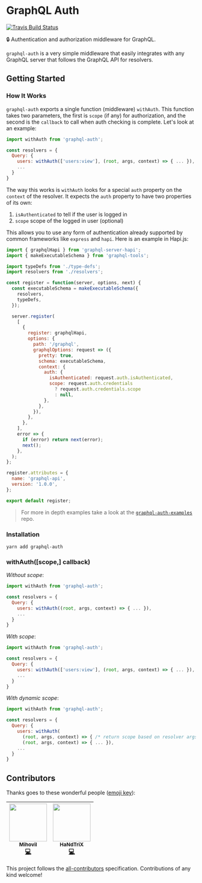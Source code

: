 # GraphQL Auth 

[![Travis Build Status](https://travis-ci.org/kkemple/graphql-auth.svg?branch=master)](https://travis-ci.org/kkemple/graphql-auth)

🔒 Authentication and authorization middleware for GraphQL.

`graphql-auth` is a very simple middleware that easily integrates with any GraphQL server that follows the GraphQL API for resolvers.

## Getting Started

### How It Works
`graphql-auth` exports a single function (middleware) `withAuth`. This function takes two parameters, the first is `scope` (if any) for authorization, and the second is the `callback` to call when auth checking is complete. Let's look at an example:

```javascript
import withAuth from 'graphql-auth';

const resolvers = {
  Query: {
    users: withAuth(['users:view'], (root, args, context) => { ... }),
    ...
  }
}
```

The way this works is `withAuth` looks for a special `auth` property on the `context` of the resolver. It expects the `auth` property to have two properties of its own:
1. `isAuthenticated` to tell if the user is logged in
2. `scope` scope of the logged in user (optional)

This allows you to use any form of authentication already supported by common frameworks like `express` and `hapi`. Here is an example in Hapi.js:

```javascript
import { graphqlHapi } from 'graphql-server-hapi';
import { makeExecutableSchema } from 'graphql-tools';

import typeDefs from './type-defs';
import resolvers from './resolvers';

const register = function(server, options, next) {
  const executableSchema = makeExecutableSchema({
    resolvers,
    typeDefs,
  });

  server.register(
    [
      {
        register: graphqlHapi,
        options: {
          path: '/graphql',
          graphqlOptions: request => ({
            pretty: true,
            schema: executableSchema,
            context: {
              auth: {
                isAuthenticated: request.auth.isAuthenticated,
                scope: request.auth.credentials
                  ? request.auth.credentials.scope
                  : null,
              },
            },
          }),
        },
      },
    ],
    error => {
      if (error) return next(error);
      next();
    },
  );
};

register.attributes = {
  name: 'graphql-api',
  version: '1.0.0',
};

export default register;
```
> For more in depth examples take a look at the [`graphql-auth-examples`](https://github.com/kkemple/graphql-auth-examples) repo.


### Installation
```shell
yarn add graphql-auth
```
### withAuth([scope,] callback)

*Without scope*:

```javascript
import withAuth from 'graphql-auth';

const resolvers = {
  Query: {
    users: withAuth((root, args, context) => { ... }),
    ...
  }
}
```

*With scope*:

```javascript
import withAuth from 'graphql-auth';

const resolvers = {
  Query: {
    users: withAuth(['users:view'], (root, args, context) => { ... }),
    ...
  }
}
```

*With dynamic scope*:

```javascript
import withAuth from 'graphql-auth';

const resolvers = {
  Query: {
    users: withAuth(
      (root, args, context) => { /* return scope based on resolver args */ },
      (root, args, context) => { ... }),
    ...
  }
}
```

## Contributors

Thanks goes to these wonderful people ([emoji key](https://github.com/kentcdodds/all-contributors#emoji-key)):

<!-- ALL-CONTRIBUTORS-LIST:START - Do not remove or modify this section -->
| [<img src="https://avatars0.githubusercontent.com/u/332115?v=4&s=460" width="100px;"/><br /><sub>Mihovil</sub>](https://github.com/artgibson)<br />[💻](https://github.com/kkemple/graphql-auth/commits?author=artgibson "Code") | [<img src="https://avatars3.githubusercontent.com/u/1265681?v=4&s=460" width="100px;"/><br /><sub>HaNdTriX</sub>](https://github.com/HaNdTriX)<br />[💻](https://github.com/kkemple/graphql-auth/commits?author=HaNdTriX "Code") |
| :---: | :---: |
<!-- ALL-CONTRIBUTORS-LIST:END -->

This project follows the [all-contributors](https://github.com/kentcdodds/all-contributors) specification. Contributions of any kind welcome!
